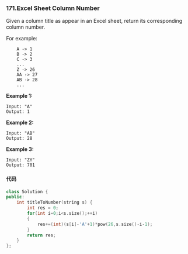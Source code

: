 ### 171.Excel Sheet Column Number

Given a column title as appear in an Excel sheet, return its corresponding column number.

For example:

```
    A -> 1
    B -> 2
    C -> 3
    ...
    Z -> 26
    AA -> 27
    AB -> 28 
    ...

```

**Example 1:**

```
Input: "A"
Output: 1

```

**Example 2:**

```
Input: "AB"
Output: 28

```

**Example 3:**

```
Input: "ZY"
Output: 701
```

#### 代码

```c++
class Solution {
public:
    int titleToNumber(string s) {
        int res = 0;
        for(int i=0;i<s.size();++i)
        {
            res+=(int)(s[i]-'A'+1)*pow(26,s.size()-i-1);
        }
        return res;
    }
};
```

